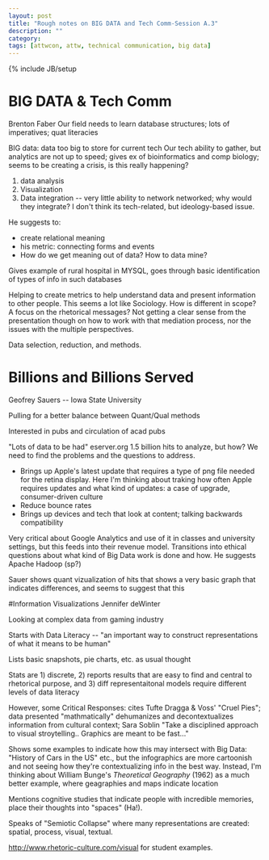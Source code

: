 ```yaml
---
layout: post
title: "Rough notes on BIG DATA and Tech Comm-Session A.3"
description: ""
category: 
tags: [attwcon, attw, technical communication, big data]
---
```

{% include JB/setup
# BIG DATA & Tech Comm
Brenton Faber
Our field needs to learn database structures; lots of imperatives; quat literacies

BIG data: data too big to store for current tech
Our tech ability to gather, but analytics are not up to speed; gives ex of bioinformatics and comp biology; seems to be creating a crisis, is this really happening?

1. data analysis
2. Visualization
3. Data integration -- very little ability to network networked; why would they integrate? I don't think its tech-related, but ideology-based issue.

He suggests to:
- create relational meaning
- his metric: connecting forms and events
- How do we get meaning out of data? How to data mine?

Gives example of rural hospital in MYSQL, goes through basic identification of types of info in such databases

Helping to create metrics to help understand data and present information to other people. This seems a lot like Sociology. How is different in scope? A focus on the rhetorical messages? Not getting a clear sense from the presentation though on how to work with that mediation process, nor the issues with the multiple perspectives. 

Data selection, reduction, and methods.

# Billions and Billions Served

Geofrey Sauers -- Iowa State University

Pulling for a better balance between Quant/Qual methods

Interested in pubs and circulation of acad pubs

"Lots of data to be had" eserver.org 1.5 billion hits to analyze, but how? We need to find the problems and the questions to address.

- Brings up Apple's latest update that requires a type of png file needed for the retina display. Here I'm thinking about traking how often Apple requires updates and what kind of updates: a case of upgrade, consumer-driven culture
- Reduce bounce rates
- Brings up devices and tech that look at content; talking backwards compatibility

Very critical about Google Analytics and use of it in classes and university settings, but this feeds into their revenue model. Transitions into ethical questions about what kind of Big Data work is done and how. He suggests Apache Hadoop (sp?)

Sauer shows quant vizualization of hits that shows a very basic graph that indicates differences, and seems to suggest that this 

#Information Visualizations
Jennifer deWinter

Looking at complex data from gaming industry

Starts with Data Literacy -- "an important way to construct representations of what it means to be human"

Lists basic snapshots, pie charts, etc. as usual thought

Stats are 1) discrete, 2) reports results that are easy to find and central to rhetorical purpose, and 3) diff representaitonal models require different levels of data literacy

However, some Critical Responses: cites Tufte Dragga & Voss' "Cruel Pies"; data presented "mathmatically" dehumanizes and decontextualizes information from cultural context; Sara Soblin "Take a disciplined approach to visual stroytelling.. Graphics are meant to be fast..."

Shows some examples to indicate how this may intersect with Big Data: "History of Cars in the US" etc., but the infographics are more cartoonish and not seeing how they're contextualizing info in the best way. Instead, I'm thinking about William Bunge's _Theoretical Geography_ (1962) as a much better example, where geagraphies and maps indicate location

Mentions cognitive studies that indicate people with incredible memories, place their thoughts into "spaces" (Ha!).

Speaks of "Semiotic Collapse" where many representations are created: spatial, process, visual, textual.

http://www.rhetoric-culture.com/visual for student examples.


